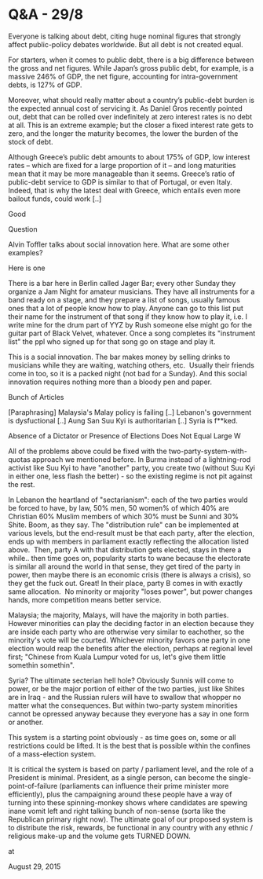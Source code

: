 # Q&A - 29/8
Everyone is talking about debt, citing huge nominal figures that strongly affect public-policy debates worldwide. But all debt is not created equal.

For starters, when it comes to public debt, there is a big difference between the gross and net figures. While Japan’s gross public debt, for example, is a massive 246% of GDP, the net figure, accounting for intra-government debts, is 127% of GDP.

Moreover, what should really matter about a country’s public-debt burden is the expected annual cost of servicing it. As Daniel Gros recently pointed out, debt that can be rolled over indefinitely at zero interest rates is no debt at all. This is an extreme example; but the closer a fixed interest rate gets to zero, and the longer the maturity becomes, the lower the burden of the stock of debt.

Although Greece’s public debt amounts to about 175% of GDP, low interest rates – which are fixed for a large proportion of it – and long maturities mean that it may be more manageable than it seems. Greece’s ratio of public-debt service to GDP is similar to that of Portugal, or even Italy. Indeed, that is why the latest deal with Greece, which entails even more bailout funds, could work [..]



Good


Question

Alvin Toffler talks about social innovation here. What are some other examples?

Here is one

There is a bar here in Berlin called Jager Bar; every other Sunday they organize a Jam Night for amateur musicians. They have all instruments for a band ready on a stage, and they prepare a list of songs, usually famous ones that a lot of people know how to play. Anyone can go to this list put their name for the instrument of that song if they know how to play it, i.e. I write mine for the drum part of YYZ by Rush someone else might go for the guitar part of Black Velvet, whatever. Once a song completes its "instrument list" the ppl who signed up for that song go on stage and play it.

This is a social innovation. The bar makes money by selling drinks to musicians while they are waiting, watching others, etc.  Usually their friends come in too, so it is a packed night (not bad for a Sunday). And this social innovation requires nothing more than a bloody pen and paper.


Bunch of Articles 



[Paraphrasing] Malaysia's Malay policy is failing [..] Lebanon's government is dysfuctional [..] Aung San Suu Kyi is authoritarian [..] Syria is f**ked.



Absence of a Dictator or Presence of Elections Does Not Equal Large W



All of the problems above could be fixed with the two-party-system-with-quotas approach we mentioned before. In Burma instead of a lightning-rod activist like Suu Kyi to have "another" party, you create two (without Suu Kyi in either one, less flash the better) - so the existing regime is not pit against the rest. 



In Lebanon the heartland of "sectarianism": each of the two parties would be forced to have, by law, 50% men, 50 women% of which 40% are Christian 60% Muslim members of which 30% must be Sunni and 30% Shite. Boom, as they say. The "distribution rule" can be implemented at various levels, but the end-result must be that each party, after the election, ends up with members in parliament exactly reflecting the allocation listed above.  Then, party A with that distribution gets elected, stays in there a while.. then time goes on, popularity starts to wane because the electorate is similar all around the world in that sense, they get tired of the party in power, then maybe there is an economic crisis (there is always a crisis), so they get the fuck out. Great! In their place, party B comes in with exactly same allocation.  No minority or majority "loses power", but power changes hands, more competition means better service.



Malaysia; the majority, Malays, will have the majority in both parties. However minorities can play the deciding factor in an election because they are inside each party who are otherwise very similar to eachother, so the minority's vote will be courted. Whichever minority favors one party in one election would reap the benefits after the election, perhaps at regional level first; "Chinese from Kuala Lumpur voted for us, let's give them little somethin somethin". 



Syria? The ultimate secterian hell hole? Obviously Sunnis will come to power, or be the major portion of either of the two parties, just like Shites are in Iraq - and the Russian rulers will have to swallow that whopper no matter what the consequences. But within two-party system minorities cannot be opressed anyway because they everyone has a say in one form or another. 



This system is a starting point obviously - as time goes on, some or all restrictions could be lifted. It is the best that is possible within the confines of a mass-election system. 



It is critical the system is based on party / parliament level, and the role of a President is minimal. President, as a single person, can become the single-point-of-failure (parliaments can influence their prime minister more efficiently), plus the campaigning around these people have a way of turning into these spinning-monkey shows where candidates are spewing inane vomit left and right talking bunch of non-sense (sorta like the Republican primary right now). The ultimate goal of our proposed system is to distribute the risk, rewards, be functional in any country with any ethnic / religious make-up and the volume gets TURNED DOWN.









at

August 29, 2015















